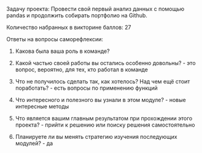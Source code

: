 Задачу проекта:
Провести свой первый анализ данных с помощью pandas и продолжить собирать портфолио на Github.

Количество набранных в викторине баллов: 27

Ответы на вопросы саморефлексии:

1. Какова была ваша роль в команде?

2. Какой частью своей работы вы остались особенно довольны? - это вопрос, вероятно, для тех, кто работал в команде

3. Что не получилось сделать так, как хотелось? Над чем ещё стоит поработать? - есть вопросы по применению функций

4. Что интересного и полезного вы узнали в этом модуле? - новые интересные методы

5. Что является вашим главным результатом при прохождении этого проекта? - прийти к решению или поиску решения самостоятельно

6. Планируете ли вы менять стратегию изучения последующих модулей? - да
